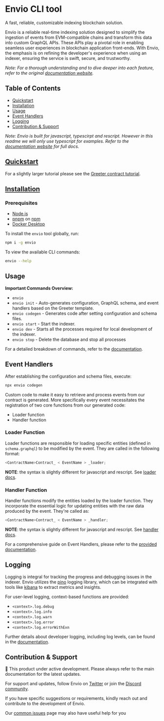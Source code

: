 # Envio CLI tool

A fast, reliable, customizable indexing blockchain solution.

Envio is a reliable real-time indexing solution designed to simplify the ingestion of events from EVM-compatible chains and transform this data into custom GraphQL APIs. These APIs play a pivotal role in enabling seamless user experiences in blockchain application front-ends. With Envio, the emphasis is on refining the developer's experience when using an indexer, ensuring the service is swift, secure, and trustworthy.

_Note: For a thorough understanding and to dive deeper into each feature, refer to the original [documentation website](https://docs.envio.dev)._

## Table of Contents

<!-- TODO: features summary will be nice to add -->
<!-- - [Features](#features) -->

- [Quickstart](#quickstart)
- [Installation](#installation)
- [Usage](#usage)
- [Event Handlers](#event-handlers)
- [Logging](#logging)
- [Contribution & Support](#contribution-&-support)

_Note: Envio is built for javascript, typescirpt and rescript. However in this readme we will only use typescript for examples. Refer to the [documentation website](https://docs.envio.dev) for full docs._

## [Quickstart](https://docs.envio.dev/docs/quickstart)

For a slightly larger tutorial please see the [Greeter contract tutorial](https://docs.envio.dev/docs/greeter-tutorial).

## [Installation](https://docs.envio.dev/docs/installation)

### Prerequisites

- [Node.js](https://nodejs.org/en/download/current)
- [pnpm](https://pnpm.io/installation) on [npm](https://www.npmjs.com/get-npm)
- [Docker Desktop](https://www.docker.com/products/docker-desktop/)

To install the `envio` tool globally, run:

```bash
npm i -g envio
```

To view the available CLI commands:

```bash
envio --help
```

## Usage

**Important Commands Overview:**

- `envio`
- `envio init` - Auto-generates configuration, GraphQL schema, and event handlers based on the Greeter template.
- `envio codegen` - Generates code after setting configuration and schema files.
- `envio start` - Start the indexer.
- `envio dev` - Starts all the processes required for local development of the indexer.
- `envio stop` - Delete the database and stop all processes

For a detailed breakdown of commands, refer to the [documentation](https://docs.envio.dev/docs/cli-commands).

## Event Handlers

After establishing the configuration and schema files, execute:

```bash
npx envio codegen
```

Custom code to make it easy to retrieve and process events from our contract is generated. More specifically every event necessitates the registration of two core functions from our generated code:

- Loader function
- Handler function

### Loader Function

Loader functions are responsible for loading specific entities (defined in `schema.graphql`) to be modified by the event. They are called in the following format:

```typescript
<ContractName>Contract_ < EventName > _loader;
```

**NOTE**: the syntax is slightly different for javascript and rescript. See [loader docs](https://docs.envio.dev/docs/event-handlers#loader-function).

### Handler Function

Handler functions modify the entities loaded by the loader function. They incorporate the essential logic for updating entities with the raw data produced by the event. They're called as:

```typescript
<ContractName>Contract_ < EventName > _handler;
```

**NOTE**: the syntax is slightly different for javascript and rescript. See [handler docs](https://docs.envio.dev/docs/event-handlers#handler-function).

For a comprehensive guide on Event Handlers, please refer to the [provided documentation](https://docs.envio.dev/docs/event-handlers).

## Logging

Logging is integral for tracking the progress and debugging issues in the indexer. Envio utilizes the [pino](https://github.com/pinojs/pino/) logging library, which can be integrated with tools like [kibana](https://www.elastic.co/what-is/kibana) to extract metrics and insights.

For user-level logging, context-based functions are provided:

- `<context>.log.debug`
- `<context>.log.info`
- `<context>.log.warn`
- `<context>.log.error`
- `<context>.log.errorWithExn`

Further details about developer logging, including log levels, can be found in the [documentation](https://docs.envio.dev/docs/logging).

## Contribution & Support

🔧 This product under active development. Please always refer to the main documentation for the latest updates.

For support and updates, follow Envio on [Twitter](https://twitter.com/envio_indexer) or join the [Discord community](https://discord.gg/DhfFhzuJQh).

If you have specific suggestions or requirements, kindly reach out and contribute to the development of Envio.

Our [common issues](https://docs.envio.dev/docs/common-issues) page may also have useful help for you
